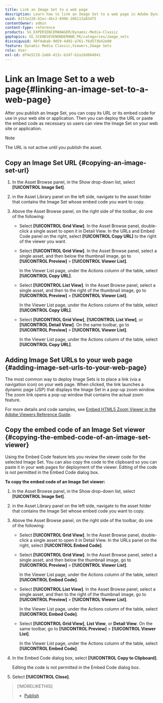 ```yaml
---
title: Link an Image Set to a web page
description: Learn how to link an Image Set to a web page in Adobe Dynamic Media Classic.
uuid: 8153a228-b2ec-4bc2-8996-266113a83df5
contentOwner: admin
content-type: reference
products: SG_EXPERIENCEMANAGER/Dynamic-Media-Classic
geptopics: SG_SCENESEVENONDEMAND_PK/categories/image_sets
discoiquuid: 40f4abab-9059-4d92-a761-f6d573b42e00
feature: Dynamic Media Classic,Viewers,Image Sets
role: User
exl-id: df4e5218-2a66-413c-b247-b2a16d884041
---
```

# Link an Image Set to a web page{#linking-an-image-set-to-a-web-page}

After you publish an Image Set, you can copy its URL or its embed code for use in your web site or application. Then you can deploy the URL or paste the embed code as necessary so users can view the Image Set on your web site or application.

>[!NOTE]
>
>The URL is not active until you publish the asset.

## Copy an Image Set URL {#copying-an-image-set-url}

1. In the Asset Browse panel, in the Show drop-down list, select **[!UICONTROL Image Set]**.
1. in the Asset Library panel on the left side, navigate to the asset folder that contains the Image Set whose embed code you want to copy.
1. Above the Asset Browse panel, on the right side of the toolbar, do one of the following:

    * Select **[!UICONTROL Grid View]**. In the Asset Browse panel, double-click a single asset to open it in Detail View. In the URLs and Embed Code panel on the right, select **[!UICONTROL Copy URL]** to the right of the viewer you want.
    * Select **[!UICONTROL Grid View]**. In the Asset Browse panel, select a single asset, and then below the thumbnail image, go to **[!UICONTROL Preview]** > **[!UICONTROL Viewer List]**.

      In the Viewer List page, under the Actions column of the table, select **[!UICONTROL Copy URL]**.

    * Select **[!UICONTROL List View]**. In the Asset Browse panel, select a single asset, and then to the right of the thumbnail image, go to **[!UICONTROL Preview]** > **[!UICONTROL Viewer List]**.

      In the Viewer List page, under the Actions column of the table, select **[!UICONTROL Copy URL]**.

    * Select **[!UICONTROL Grid View]**, **[!UICONTROL List View]**, or **[!UICONTROL Detail View]**. On the same toolbar, go to **[!UICONTROL Preview]** > **[!UICONTROL Viewer List]**.

      In the Viewer List page, under the Actions column of the table, select **[!UICONTROL Copy URL]**.

## Adding Image Set URLs to your web page {#adding-image-set-urls-to-your-web-page}

The most common way to deploy Image Sets is to place a link (via a navigation icon) on your web page. When clicked, the link launches a dynamic page (JSP) that displays the Image Set in a pop-up zoom window. The zoom link opens a pop-up window that contains the actual zoom feature.

For more details and code samples, see [Embed HTML5 Zoom Viewer in the Adobe Viewers Reference Guide](https://experienceleague.adobe.com/docs/dynamic-media-developer-resources/library/viewers-aem-assets-dmc/zoom/c-html5-20-zoom-viewer-about.html#section-e1c3106f5b3e445d9b95be337c2f94e2).

## Copy the embed code of an Image Set viewer {#copying-the-embed-code-of-an-image-set-viewer}

Using the Embed Code feature lets you review the viewer code for the selected Image Set. You can also copy the code to the clipboard so you can paste it in your web pages for deployment of the viewer. Editing of the code is not permitted in the Embed Code dialog box.

**To copy the embed code of an Image Set viewer:**

1. In the Asset Browse panel, in the Show drop-down list, select **[!UICONTROL Image Set]**.
1. in the Asset Library panel on the left side, navigate to the asset folder that contains the Image Set whose embed code you want to copy.
1. Above the Asset Browse panel, on the right side of the toolbar, do one of the following:

    * Select **[!UICONTROL Grid View]**. In the Asset Browse panel, double-click a single asset to open it in Detail View. In the URLs panel on the right, select **[!UICONTROL Embed Code]**.
    * Select **[!UICONTROL Grid View]**. In the Asset Browse panel, select a single asset, and then below the thumbnail image, go to **[!UICONTROL Preview]** > **[!UICONTROL Viewer List]**.

      In the Viewer List page, under the Actions column of the table, select **[!UICONTROL Embed Code]**.

    * Select **[!UICONTROL List View]**. In the Asset Browse panel, select a single asset, and then to the right of the thumbnail image, go to **[!UICONTROL Preview]** > **[!UICONTROL Viewer List]**.

      In the Viewer List page, under the Actions column of the table, select **[!UICONTROL Embed Code]**.

    * Select **[!UICONTROL Grid View]**, **List View**, or **Detail View**. On the same toolbar, go to **[!UICONTROL Preview]** > **[!UICONTROL Viewer List]**.

      In the Viewer List page, under the Actions column of the table, select **[!UICONTROL Embed Code]**.

1. In the Embed Code dialog box, select **[!UICONTROL Copy to Clipboard]**.

   Editing the code is not permitted in the Embed Code dialog box.

1. Select **[!UICONTROL Close]**.

>[!MORELIKETHIS]
>
>* [Publish](publishing-files.md#publishing_files)
